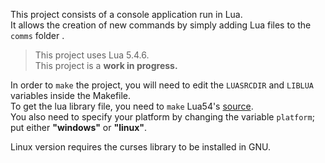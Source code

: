 This project consists of a console application run in Lua.  
It allows the creation of new commands by simply adding Lua files to the `comms` folder .

> This project uses Lua 5.4.6.  
> This project is a **work in progress.**  

In order to `make` the project, you will need to edit the `LUASRCDIR` and `LIBLUA` variables inside the Makefile.  
To get the lua library file, you need to `make` Lua54's [source](https://lua.org/versions.html#5.4).  
You also need to specify your platform by changing the variable `platform`; put either **"windows"** or **"linux"**.

Linux version requires the curses library to be installed in GNU.
